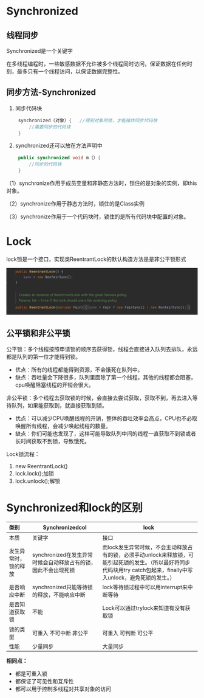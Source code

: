 # Synchronized

## 线程同步

Synchronized是一个关键字

在多线程编程时，一些敏感数据不允许被多个线程同时访问，保证数据在任何时刻，最多只有一个线程访问，以保证数据完整性。

## 同步方法-Synchronized

1. 同步代码块
   ```java
    synchronized（对象）{   //得到对象的锁，才能操作同步代码块
        //需要同步的代码块
    }
   ```
2. synchronized还可以放在方法声明中
   ```java
    public synchronized void m（）{
        //同步的代码块
    }
   ```

（1）synchronize作用于成员变量和非静态方法时，锁住的是对象的实例，即this对象。

（2）synchronize作用于静态方法时，锁住的是Class实例

（3）synchronize作用于一个代码块时，锁住的是所有代码块中配置的对象。

# Lock

lock锁是一个接口，实现类ReentrantLock的默认构造方法是是非公平锁形式

![](image/线程锁/1645081883654.png)

## 公平锁和非公平锁

公平锁：多个线程按照申请锁的顺序去获得锁，线程会直接进入队列去排队，永远都是队列的第一位才能得到锁。

* 优点：所有的线程都能得到资源，不会饿死在队列中。
* 缺点：吞吐量会下降很多，队列里面除了第一个线程，其他的线程都会阻塞，cpu唤醒阻塞线程的开销会很大。

非公平锁：多个线程去获取锁的时候，会直接去尝试获取，获取不到，再去进入等待队列，如果能获取到，就直接获取到锁。

* 优点：可以减少CPU唤醒线程的开销，整体的吞吐效率会高点，CPU也不必取唤醒所有线程，会减少唤起线程的数量。
* 缺点：你们可能也发现了，这样可能导致队列中间的线程一直获取不到锁或者长时间获取不到锁，导致饿死。

Lock锁流程：

1. new ReentrantLock()
2. lock.lock();加锁
3. lock.unlock();解锁

# Synchronized和lock的区别

| 类别                 | Synchronizedcol                                                | lock                                                                                                                                                                   |
| :------------------- | -------------------------------------------------------------- | ---------------------------------------------------------------------------------------------------------------------------------------------------------------------- |
| 本质                 | 关键字                                                         | 接口                                                                                                                                                                   |
| 发生异常时，锁的释放 | synchronized在发生异常时候会自动释放占有的锁，因此不会出现死锁 | 而lock发生异常时候，不会主动释放占有的锁，必须手动unlock来释放锁，可能引起死锁的发生。（所以最好将同步代码块用try catch包起来，finally中写入unlock，避免死锁的发生。） |
| 是否响应中断         | synchronized只能等待锁的释放，不能响应中断                     | lock等待锁过程中可以用interrupt来中断等待                                                                                                                              |
| 是否知道获取锁       | 不能                                                           | Lock可以通过trylock来知道有没有获取锁                                                                                                                                  |
| 锁的类型             | 可重入 不可中断 非公平                                         | 可重入 可判断 可公平                                                                                                                                                   |
| 性能                 | 少量同步                                                       | 大量同步                                                                                                                                                               |

**相同点：**

* 都是可重入锁
* 都保证了可见性和互斥性
* 都可以用于控制多线程对共享对象的访问
